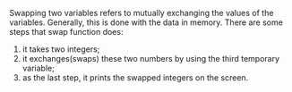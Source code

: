 Swapping two variables refers to mutually exchanging the values of the variables. Generally, this is done with the data in memory. There are some steps that swap function does:
1) it takes two integers;
2) it exchanges(swaps) these two numbers by using the third temporary variable;
3) as the last step, it prints the swapped integers on the screen.
